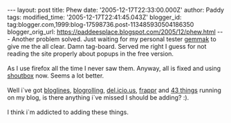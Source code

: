 \-\-- layout: post title: Phew date: \'2005-12-17T22:33:00.000Z\'
author: Paddy tags: modified\_time: \'2005-12-17T22:41:45.043Z\'
blogger\_id: tag:blogger.com,1999:blog-17598736.post-113485930504186350
blogger\_orig\_url: https://paddeesplace.blogspot.com/2005/12/phew.html
\-\-- Another problem solved. Just waiting for my personal tester
[gemmak](https://www.jmw500.blogspot.com/) to give me the all clear.
Damn tag-board. Served me right I guess for not reading the site
properly about popups in the free version.\
\
As I use firefox all the time I never saw them. Anyway, all is fixed and
using [shoutbox](https://www.myshoutbox.com/start/?LANG=US) now. Seems a
lot better.\
\
Well i\`ve got [bloglines](https://www.bloglines.com/),
[blogrolling](https://www.blogrolling.com/),
[del.icio.us](https://del.icio.us/), [frappr](https://www.frappr.com/)
and [43 things](https://www.43things.com/) running on my blog, is there
anything i\`ve missed I should be adding? :).\
\
I think i\`m addicted to adding these things.
